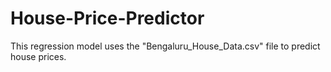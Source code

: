 # House-Price-Predictor
This regression model uses the "Bengaluru_House_Data.csv" file to predict house prices.
